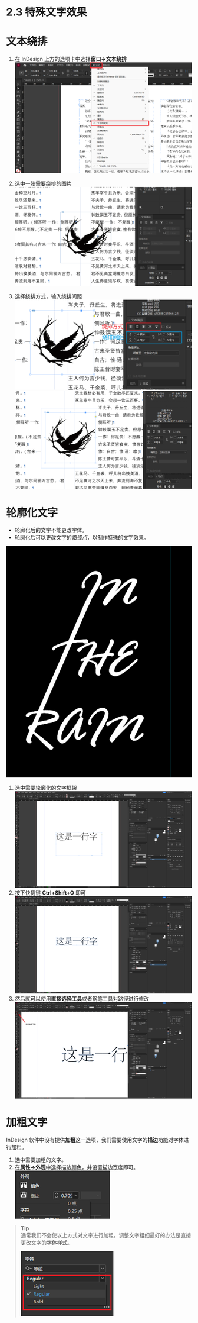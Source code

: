 # 2.3 特殊文字效果

# 文本绕排
1. 在 InDesign 上方的选项卡中选择**窗口->文本绕排**![../data/Pasted image 20230422022731.png](../data/Pasted%20image%2020230422022731.png)

2. 选中一张需要绕排的图片![../data/Pasted image 20230422023043.png](../data/Pasted%20image%2020230422023043.png)

3. 选择绕排方式，输入绕排间距![../data/Pasted image 20230422023254.png](../data/Pasted%20image%2020230422023254.png) ![../data/Pasted image 20230422023324.png](../data/Pasted%20image%2020230422023324.png)

# 轮廓化文字
- 轮廓化后的文字不能更改字体。
- 轮廓化后可以更改文字的*路径点*，以制作特殊的文字效果。

![../data/Pasted image 20230422022221.png](../data/Pasted%20image%2020230422022221.png)
1. 选中需要轮廓化的文字框架![../data/Pasted image 20230422021810.png](../data/Pasted%20image%2020230422021810.png)
2. 按下快捷键 **Ctrl+Shift+O** 即可![../data/Pasted image 20230422021859.png](../data/Pasted%20image%2020230422021859.png)
3. 然后就可以使用**直接选择工具**或者钢笔工具对路径进行修改![../data/Pasted image 20230422022542.png](../data/Pasted%20image%2020230422022542.png)

# 加粗文字
InDesign 软件中没有提供**加粗**这一选项，我们需要使用文字的**描边**功能对字体进行加粗。  
1. 选中需要加粗的文字。  
2. 在**属性->外观**中选择描边颜色，并设置描边宽度即可。
![](../data/Pasted%20image%2020230502180842.png)

> **Tip**  
> 通常我们不会使以上方式对文字进行加粗。调整文字粗细最好的办法是直接更改文字的**字体样式**。
> 
> ![](../data/Pasted%20image%2020230502181049.png)